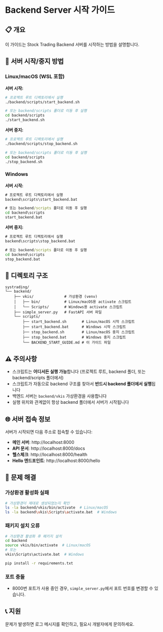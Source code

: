 # Backend Server 시작 가이드

## 📋 개요
이 가이드는 Stock Trading Backend 서버를 시작하는 방법을 설명합니다.

## 🚀 서버 시작/중지 방법

### Linux/macOS (WSL 포함)

**서버 시작:**
```bash
# 프로젝트 루트 디렉토리에서 실행
./backend/scripts/start_backend.sh

# 또는 backend/scripts 폴더로 이동 후 실행
cd backend/scripts
./start_backend.sh
```

**서버 중지:**
```bash
# 프로젝트 루트 디렉토리에서 실행
./backend/scripts/stop_backend.sh

# 또는 backend/scripts 폴더로 이동 후 실행
cd backend/scripts
./stop_backend.sh
```

### Windows

**서버 시작:**
```cmd
# 프로젝트 루트 디렉토리에서 실행
backend\scripts\start_backend.bat

# 또는 backend/scripts 폴더로 이동 후 실행
cd backend\scripts
start_backend.bat
```

**서버 중지:**
```cmd
# 프로젝트 루트 디렉토리에서 실행
backend\scripts\stop_backend.bat

# 또는 backend/scripts 폴더로 이동 후 실행
cd backend\scripts
stop_backend.bat
```

## 📁 디렉토리 구조
```
systrading/
└── backend/
    ├── vkis/              # 가상환경 (venv)
    │   ├── bin/           # Linux/macOS용 activate 스크립트
    │   └── Scripts/       # Windows용 activate 스크립트
    ├── simple_server.py   # FastAPI 서버 파일
    └── scripts/
        ├── start_backend.sh       # Linux/macOS 시작 스크립트
        ├── start_backend.bat      # Windows 시작 스크립트
        ├── stop_backend.sh        # Linux/macOS 중지 스크립트
        ├── stop_backend.bat       # Windows 중지 스크립트
        └── BACKEND_START_GUIDE.md # 이 가이드 파일
```

## ⚠️ 주의사항
- 스크립트는 **어디서든 실행 가능**합니다 (프로젝트 루트, backend 폴더, 또는 backend/scripts 폴더에서)
- 스크립트가 자동으로 backend 구조를 찾아서 **반드시 backend 폴더에서 실행**됩니다
- 백엔드 서버는 `backend/vkis` 가상환경을 사용합니다
- 실행 위치와 관계없이 항상 backend 폴더에서 서버가 시작됩니다

## 🌐 서버 접속 정보
서버가 시작되면 다음 주소로 접속할 수 있습니다:

- **메인 서버**: http://localhost:8000
- **API 문서**: http://localhost:8000/docs
- **헬스체크**: http://localhost:8000/health
- **Hello 엔드포인트**: http://localhost:8000/hello

## 🔧 문제 해결

### 가상환경 활성화 실패
```bash
# 가상환경이 제대로 생성되었는지 확인
ls -la backend/vkis/bin/activate  # Linux/macOS
ls -la backend\vkis\Scripts\activate.bat  # Windows
```

### 패키지 설치 오류
```bash
# 가상환경 활성화 후 패키지 설치
cd backend
source vkis/bin/activate  # Linux/macOS
# 또는
vkis\Scripts\activate.bat  # Windows

pip install -r requirements.txt
```

### 포트 충돌
- 8000번 포트가 사용 중인 경우, `simple_server.py`에서 포트 번호를 변경할 수 있습니다.

## 📞 지원
문제가 발생하면 로그 메시지를 확인하고, 필요시 개발자에게 문의하세요.
